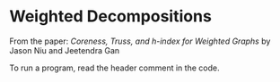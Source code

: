 # Weighted Decompositions

From the paper: 
<i>Coreness, Truss, and h-index for Weighted Graphs</i> by Jason Niu and Jeetendra Gan

To run a program, read the header comment in the code.
